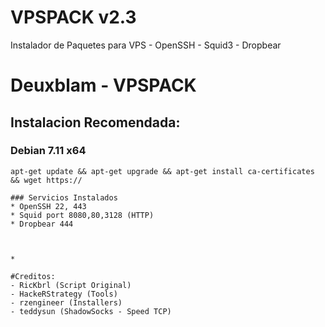 # VPSPACK v2.3
Instalador de Paquetes para VPS - OpenSSH - Squid3 - Dropbear

Deuxblam - VPSPACK
=========
## Instalacion Recomendada:
### Debian 7.11 x64
```
apt-get update && apt-get upgrade && apt-get install ca-certificates && wget https://

### Servicios Instalados
* OpenSSH 22, 443
* Squid port 8080,80,3128 (HTTP)
* Dropbear 444



*

#Creditos:
- RicKbrl (Script Original)
- HackeRStrategy (Tools)
- rzengineer (Installers)
- teddysun (ShadowSocks - Speed TCP)
